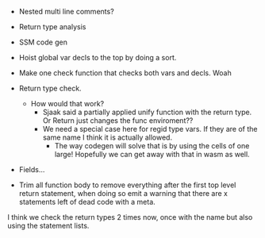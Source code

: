 


- Nested multi line comments?
- Return type analysis
- SSM code gen
- Hoist global var decls to the top by doing a sort.
- Make one check function that checks both vars and decls. Woah
- Return type check.
    - How would that work?
        - Sjaak said a partially applied unify function with the return type. Or Return just changes the func enviroment??
        - We need a special case here for regid type vars. If they are of the same name I think it is actually allowed.
            - The way codegen will solve that is by using the cells of one large! Hopefully we can get away with that in wasm as well.

- Fields...
- Trim all function body to remove everything after the first top level return statement, when doing so emit a warning that there are x statements left of dead code with a meta.


I think we check the return types 2 times now, once with the name but also using the statement lists.
